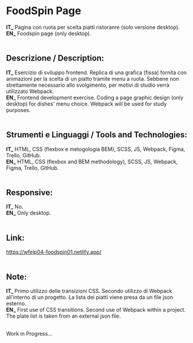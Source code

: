 # FoodSpin Page
**IT_** Pagina con ruota per scelta piatti ristoranre (solo versione desktop).<br/>
**EN_** Foodspin page (only desktop).<br/>
<br/>

## Descrizione / Description:
**IT_** Esercizio di sviluppo frontend. Replica di una grafica (fissa) fornita con animazioni per la scelta di un piatto tramite menu a ruota. Sebbene non strettamente necessario allo svolgimento, per motivi di studio verrà utilizzato Webpack.<br/>
**EN_** Frontend development exercise. Coding a page graphic design (only desktop) for dishes' menu choice. Webpack will be used for study purposes.<br/>
<br/>

## Strumenti e Linguaggi / Tools and Technologies:
**IT_** HTML, CSS (flexbox e metogologia BEM), SCSS, JS, Webpack, Figma, Trello, GitHub.<br/>
**EN_** HTML, CSS (flexbox and BEM methodology), SCSS, JS, Webpack, Figma, Trello, GitHub.<br/>
<br/>

## Responsive:
**IT_** No.<br/>
**EN_** Only desktop.<br/><br/>

## Link:
https://wfelp04-foodspin01.netlify.app/ <br/>
<br/>

## Note:
**IT_** Primo utilizzo delle transizioni CSS. Secondo utilizzo di Webpack all'interno di un progetto. La lista dei piatti viene presa da un file json esterno.<br/>
**EN_** First use of CSS transitions. Second use of Webpack within a project. The plate list is taken from an external json file.<br/>
<br/>


Work in Progress... <br/><br />